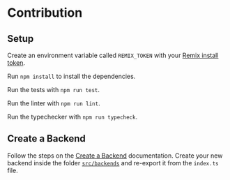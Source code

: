 # Contribution

## Setup

Create an environment variable called `REMIX_TOKEN` with your [Remix install token](https://remix.run/dashboard).

Run `npm install` to install the dependencies.

Run the tests with `npm run test`.

Run the linter with `npm run lint`.

Run the typechecker with `npm run typecheck`.

## Create a Backend

Follow the steps on the [Create a Backend](https://github.com/sergiodxa/remix-i18next#custom-backend) documentation. Create your new backend inside the folder [`src/backends`](https://github.com/sergiodxa/remix-i18next/tree/main/src/backends) and re-export it from the `index.ts` file.
